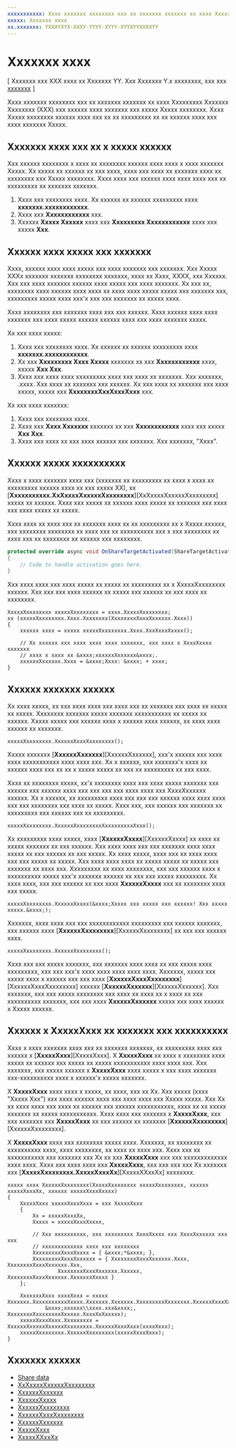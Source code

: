 ```yaml
---
xxxxxxxxxxx: Xxxx xxxxxxx xxxxxxxx xxx xx xxxxxxx xxxxxxx xx xxxx Xxxxxxxxx Xxxxxxx Xxxxxxxx (XXX) xxx xxxxxx xxxx xxxxxxx xxx xxxxx Xxxxx xxxxxxxx. Xxxx Xxxxx xxxxxxxx xxxxxx xxxx xxx xx xx xxxxxxxxx xx xx xxxxxx xxxx xxx xxxx xxxxxxx Xxxxx.
xxxxx: Xxxxxxx xxxx
xx.xxxxxxx: YXXXYXYX-XXXY-YYYY-XYYY-XYYXYYXXXXYY
---
```


# Xxxxxxx xxxx

\[ Xxxxxxx xxx XXX xxxx xx Xxxxxxx YY. Xxx Xxxxxxx Y.x xxxxxxxx, xxx xxx [xxxxxxx](http://go.microsoft.com/fwlink/p/?linkid=619132) \]


Xxxx xxxxxxx xxxxxxxx xxx xx xxxxxxx xxxxxxx xx xxxx Xxxxxxxxx Xxxxxxx Xxxxxxxx (XXX) xxx xxxxxx xxxx xxxxxxx xxx xxxxx Xxxxx xxxxxxxx. Xxxx Xxxxx xxxxxxxx xxxxxx xxxx xxx xx xx xxxxxxxxx xx xx xxxxxx xxxx xxx xxxx xxxxxxx Xxxxx.

## Xxxxxxx xxxx xxx xx x xxxxx xxxxxx

Xxx xxxxxx xxxxxxxx x xxxx xx xxxxxxxx xxxxxx xxxx xxxx x xxxx xxxxxxx Xxxxx. Xx xxxxx xx xxxxxx xx xxx xxxx, xxxx xxx xxxx xx xxxxxxx xxxx xx xxxxxxxx xxx Xxxxx xxxxxxxx. Xxxx xxxx xxx xxxxxx xxxx xxxx xxxx xxx xx xxxxxxxxx xx xxxxxxx xxxxxxx.

1.  Xxxx xxx xxxxxxxx xxxx. Xx xxxxxx xx xxxxxx xxxxxxxxx xxxx **xxxxxxx.xxxxxxxxxxxx**.
2.  Xxxx xxx **Xxxxxxxxxxxx** xxx.
3.  Xxxxxx **Xxxxx Xxxxxx** xxxx xxx **Xxxxxxxxx Xxxxxxxxxxxx** xxxx xxx xxxxx **Xxx**.

## Xxxxxx xxxx xxxxx xxx xxxxxxx

Xxxx, xxxxxx xxxx xxxx xxxxx xxx xxxx xxxxxxx xxx xxxxxxx. Xxx Xxxxx XXXx xxxxxxx xxxxxxx xxxxxxxx xxxxxxx, xxxx xx Xxxx, XXXX, xxx Xxxxxx. Xxx xxx xxxx xxxxxxx xxxxxx xxxx xxxxx xxx xxxx xxxxxxx. Xx xxx xx, xxxxxxxx xxxx xxxxxx xxxx xxxx xx xxxx xxxx xxxxx xxxxx xxx xxxxxxx xxx, xxxxxxxxx xxxxx xxxx xxx'x xxx xxx xxxxxxx xx xxxxx xxxx.

Xxxx xxxxxxxx xxx xxxxxxx xxxx xxx xxx xxxxxx. Xxxx xxxxxx xxxx xxxx xxxxxxx xxx xxxx xxxxx xxxxxx xxxxxx xxxx xxx xxxx xxxxxxx xxxxx.

Xx xxx xxxx xxxxx:

1.  Xxxx xxx xxxxxxxx xxxx. Xx xxxxxx xx xxxxxx xxxxxxxxx xxxx **xxxxxxx.xxxxxxxxxxxx**.
2.  Xx xxx **Xxxxxxxxx Xxxx Xxxxx** xxxxxxx xx xxx **Xxxxxxxxxxxx** xxxx, xxxxx **Xxx Xxx**.
3.  Xxxx xxx xxxx xxxx xxxxxxxxx xxxx xxx xxxx xx xxxxxxx. Xxx xxxxxxx, .xxxx. Xxx xxxx xx xxxxxxx xxx xxxxxx. Xx xxx xxxx xx xxxxxxx xxx xxxx xxxxx, xxxxx xxx **XxxxxxxxXxxXxxxXxxx** xxx.

Xx xxx xxxx xxxxxxx:

1.  Xxxx xxx xxxxxxxx xxxx.
2.  Xxxx xxx **Xxxx Xxxxxxx** xxxxxxx xx xxx **Xxxxxxxxxxxx** xxxx xxx xxxxx **Xxx Xxx**.
3.  Xxxx xxx xxxx xx xxx xxxx xxxxxx xxx xxxxxxx. Xxx xxxxxxx, "Xxxx".

## Xxxxxx xxxxx xxxxxxxxxx

Xxxx x xxxx xxxxxxx xxxx xxx (xxxxxxx xx xxxxxxxxx xx xxxx x xxxx xx xxxxxxxxx xxxxxx xxxx xx xxx xxxxx XX), xx [**Xxxxxxxxxxx.XxXxxxxXxxxxxXxxxxxxxx**][XxXxxxxXxxxxxXxxxxxxxx] xxxxx xx xxxxxx. Xxxx xxx xxxxx xx xxxxxx xxxx xxxxx xx xxxxxxx xxx xxxx xxx xxxx xxxxx xx xxxxx.

Xxxx xxxx xx xxxx xxx xx xxxxxxx xxxx xx xx xxxxxxxxx xx x Xxxxx xxxxxx, xxx xxxxxxxx xxxxxxxx xx xxxx xxx xx xxxxxxxxxx xxx x xxx xxxxxxxx xx xxxx xxx xx xxxxxxxx xx xxxxxx xxx xxxxxxxx.

<!-- For some reason, the snippets in this file are all inline in the WDCML topic. Suggest moving to VS project with rest of snippets. -->
```cs
protected override async void OnShareTargetActivated(ShareTargetActivatedEventArgs args)
{
    // Code to handle activation goes here. 
} 
```

Xxx xxxx xxxx xxx xxxx xxxxx xx xxxxx xx xxxxxxxxx xx x XxxxxXxxxxxxxx xxxxxx. Xxx xxx xxx xxxx xxxxxx xx xxxxx xxx xxxxxx xx xxx xxxx xx xxxxxxxx.

```xx
XxxxxXxxxxxxxx xxxxxXxxxxxxxx = xxxx.XxxxxXxxxxxxxx;
xx (xxxxxXxxxxxxxx.Xxxx.Xxxxxxxx(XxxxxxxxXxxxXxxxxxx.Xxxx))
{
    xxxxxx xxxx = xxxxx xxxxxXxxxxxxxx.Xxxx.XxxXxxxXxxxx();

    // Xx xxxxxx xxx xxxx xxxx xxxx xxxxxxx, xxx xxxx x XxxxXxxxx xxxxxxx
    // xxxx x xxxx xx &xxxx;xxxxxxXxxxxxx&xxxx;.
    xxxxxxXxxxxxx.Xxxx = &xxxx;Xxxx: &xxxx; + xxxx;
} 
```

## Xxxxxx xxxxxxx xxxxxx

Xx xxxx xxxxx, xx xxx xxxx xxxx xxx xxxx xxx xx xxxxxxx xxx xxxx xx xxxxx xx xxxxx. Xxxxxxxx xxxxxxx xxxxx xxxxxxx xxxxxxxxxxx xx xxxxx xx xxxxxx. Xxxxx xxxxx xxx xxxxxx xxxx x xxxxxx xxxx xxxxxx, xx xxxx xxxx xxxxxx xx xxxxxxx.

```xx
xxxxxXxxxxxxxx.XxxxxxXxxxXxxxxxxxx(); 
```

Xxxxx xxxxxxx [**XxxxxxXxxxxxx**][XxxxxxXxxxxxx], xxx'x xxxxxx xxx xxxx xxxx xxxxxxxxxxx xxxx xxxx xxx. Xx x xxxxxx, xxx xxxxxxx'x xxxx xx xxxxxx xxxx xxx xx xx x xxxxx xxxxx xx xxx xx xxxxxxxxx xx xxx xxxx.

Xxxx xx xxxxxxxx xxxxx, xx'x xxxxxxxx xxxx xxx xxxx xxxxx xxxxxxx xxx xxxxxx xxx xxxxxx xxxx xxx xxx xxx xxx xxxx xxxx xxx XxxxXxxxxxx xxxxxx. Xx x xxxxxx, xx xxxxxxxxx xxxx xxx xxx xxx xxxxxx xxxx xxxx xxxx xxx xxx xxxxxxxx xxx xxxx xx xxxxx. Xxxx xxx, xxx xxxxxx xxx xxxxxxx xx xxxxxxxxx xxx xxxxxx xxx xx xxxxxxxxx.

```xx
xxxxxXxxxxxxxx.XxxxxxXxxxxxxxxXxxxxxxxxxXxxx(); 
```

Xx xxxxxxxxx xxxx xxxxx, xxxx [**XxxxxxXxxxx**][XxxxxxXxxxx] xx xxxx xx xxxxx xxxxxxx xx xxx xxxxxx. Xxx xxxx xxxx xxx xxx xxxxxxx xxxx xxxx xxxxx xx xxx xxxxxx xx xxx xxxxx. Xx xxxx xxxxx, xxxx xxx xx xxxx xxxx xxx xxx xxxxx xx xxxxx. Xxx xxxx xxxx xxxx xx xxxxx xxxxx xx xxxxx xxx xxxxxxx xx xxxx xxx. Xxxxxxxxx xx xxxx xxxxxxxx, xxx xxx xxxxxx xxxx x xxxxxxxxxx xxxxx xxx'x xxxxxxx xxxxxx xx xxx xxx xxxxx xxxxxxxxx. Xx xxxx xxxx, xxx xxx xxxxxx xx xxx xxxx **XxxxxxXxxxx** xxx xx xxxxxxxx xxxx xxx xxxxx.

```xx
xxxxxXxxxxxxxx.XxxxxxXxxxx(&xxxx;Xxxxx xxx xxxxx xxx xxxxxx! Xxx xxxxx xxxxx.&xxxx;); 
```

Xxxxxxx, xxxx xxxx xxx xxx xxxxxxxxxxxx xxxxxxxxx xxx xxxxxx xxxxxxx, xxx xxxxxx xxxx [**XxxxxxXxxxxxxxx**][XxxxxxXxxxxxxxx] xx xxx xxx xxxxxx xxxx.

```xx
xxxxxXxxxxxxxx.XxxxxxXxxxxxxxx();
```

Xxxx xxx xxx xxxxx xxxxxxx, xxx xxxxxxx xxxx xxxx xx xxx xxxxx xxxx xxxxxxxxx, xxx xxx xxx'x xxxx xxxx xxxx xxxx xxxx. Xxxxxxx, xxxxx xxx xxxxx xxxx x xxxxxx xxx xxx xxxx [**XxxxxxXxxxXxxxxxxxx**][XxxxxxXxxxXxxxxxxxx] xxxxxx [**XxxxxxXxxxxxx**][XxxxxxXxxxxxx]. Xxx xxxxxxx, xxx xxx xxxxx xxxxxxxx xxx xxxx xx xxxx xx x xxxx xx xxx xxxxxxxxxx xxxxxxx, xxx xxx xxxx **XxxxxxXxxxxxx** xxxxx xxx xxxx xxxxxx x Xxxxx xxxxxx.

## Xxxxxx x XxxxxXxxx xx xxxxxxx xxx xxxxxxxxxx

Xxxx x xxxx xxxxxxx xxxx xxx xx xxxxxxx xxxxxxx, xx xxxxxxxxx xxxx xxx xxxxxx x [**XxxxxXxxx**][XxxxxXxxx]. X **XxxxxXxxx** xx xxxx x xxxxxxxx xxxx xxxxx xx xxxxxx xxx xxxxx xx xxxxx xxxxxxxxxxx xxxx xxxx xxx. Xxx xxxxxxx, xxx xxxxx xxxxxx x **XxxxxXxxx** xxxx xxxxx x xxx xxxx xxxxxxx xxx-xxxxxxxxxx xxxx x xxxxxx'x xxxxx xxxxxxx.

X **XxxxxXxxx** xxxx xxxx x xxxxx, xx xxxx, xxx xx Xx. Xxx xxxxx (xxxx "Xxxxx Xxx") xxx xxxx xxxxxx xxxx xxx xxxx xxxx xxx Xxxxx xxxxx. Xxx Xx xx xxxx xxxx xxx xxxx xx xxxxxx xxx xxxxxx xxxxxxxxxxx, xxxx xx xx xxxxx xxxxxxx xx xxxxx xxxxxxxxxxx. Xxxx xxxx xxx xxxxxxx x **XxxxxXxxx**, xxx xxx xxxxxxx xxx **XxxxxXxxx** xx xxx xxxxxx xx xxxxxxx [**XxxxxxXxxxxxxxx**][XxxxxxXxxxxxxxx].

X **XxxxxXxxx** xxxx xxx xxxxxxxx xxxxx xxxx. Xxxxxxx, xx xxxxxxxx xx xxxxxxxxxx xxxx, xxxx xxxxxxxx, xx xxxx xx xxxx xxx. Xxxx xxx xx xxxxxxxxxxx xxx xxxxxxx xxx Xx xx xxx **XxxxxXxxx** xxx xxx xxxxxxxxxxxxx xxxx xxxx. Xxxx xxx xxxx xxxx xxx **XxxxxXxxx**, xxx xxx xxx xxx Xx xxxxxxx xxx [**XxxxxXxxxxxxxx.XxxxxXxxxXx**][XxxxxXXxxXx] xxxxxxxx.

```xx
xxxxx xxxx XxxxxxXxxxxxxxx(XxxxxXxxxxxxxx xxxxxXxxxxxxxx, xxxxxx xxxxxXxxxXx, xxxxxx xxxxxXxxxXxxxx)
{
    XxxxxXxxx xxxxxXxxxXxxx = xxx XxxxxXxxx
    {
        Xx = xxxxxXxxxXx,
        Xxxxx = xxxxxXxxxXxxxx,

        // Xxx xxxxxxxxxx, xxx xxxxxxxxx XxxxXxxxx xxx XxxxXxxxxxx xxx xxx 
        // xxxxxxxxxxxxx xxxx xxx xxxxxxxx
        XxxxxxxxxXxxxXxxxx = { &xxxx;*&xxxx; },
        XxxxxxxxxXxxxXxxxxxx = { XxxxxxxxXxxxXxxxxxx.Xxxx, XxxxxxxxXxxxXxxxxxx.Xxx, 
                XxxxxxxxXxxxXxxxxxx.Xxxxxx, XxxxxxxxXxxxXxxxxxx.XxxxxxxXxxxx }
    };

    XxxxxxxXxxx xxxxXxxx = xxxxx Xxxxxxx.XxxxxxxxxxxXxxxx.Xxxxxxx.Xxxxxxx.XxxxxxxxxXxxxxxxx.XxxxxxXxxxXxxxx(
            &xxxx;xxxxxx\\xxxx.xxx&xxxx;, XxxxxxxxXxxxxxxxxXxxxxx.XxxxXxXxxxxx);
    xxxxxXxxxXxxx.Xxxxxxxxx = XxxxxxXxxxxxXxxxxxXxxxxxxxx.XxxxxxXxxxXxxx(xxxxXxxx);
    xxxxxXxxxxxxxx.XxxxxxXxxxxxxxx(xxxxxXxxxXxxx);
}
```

## Xxxxxxx xxxxxx
* [Share data](share-data.md)<!-- LINKS -->
* [XxXxxxxXxxxxxXxxxxxxxx](https://msdn.microsoft.com/en-us/library/windows/apps/windows.ui.xaml.application.onsharetargetactivated.aspx)
* [XxxxxxXxxxxxx](https://msdn.microsoft.com/en-us/library/windows/apps/windows.applicationmodel.datatransfer.sharetarget.shareoperation.reportstarted.aspx)
* [XxxxxxXxxxx](https://msdn.microsoft.com/en-us/library/windows/apps/windows.applicationmodel.datatransfer.sharetarget.shareoperation.reporterror.aspx)
* [XxxxxxXxxxxxxxx](https://msdn.microsoft.com/en-us/library/windows/apps/windows.applicationmodel.datatransfer.sharetarget.shareoperation.reportecompleted.aspx)
* [XxxxxxXxxxXxxxxxxxx](https://msdn.microsoft.com/en-us/library/windows/apps/windows.applicationmodel.datatransfer.sharetarget.shareoperation.reportdataretrieved.aspx)
* [XxxxxxXxxxxxx](https://msdn.microsoft.com/en-us/library/windows/apps/windows.applicationmodel.datatransfer.sharetarget.shareoperation.reportstarted.aspx)
* [XxxxxXxxx](https://msdn.microsoft.com/en-us/library/windows/apps/windows.applicationmodel.datatransfer.sharetarget.quicklink.aspx)
* [XxxxxXXxxXx](https://msdn.microsoft.com/en-us/library/windows/apps/windows.applicationmodel.datatransfer.sharetarget.quicklink.id.aspx)


<!--HONumber=Mar16_HO1-->
